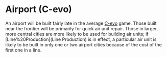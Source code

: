 # Airport (C-evo)

An airport will be built fairly late in the average [C-evo](C-evo) game.
Those built near the frontier will be primarily for quick air unit repair.
Those in larger, more central cities are more likely to be used for building air units; if [Line%20Production](Line Production) is in effect, a particular air unit is likely to be built in only one or two airport cities because of the cost of the first one in a line.